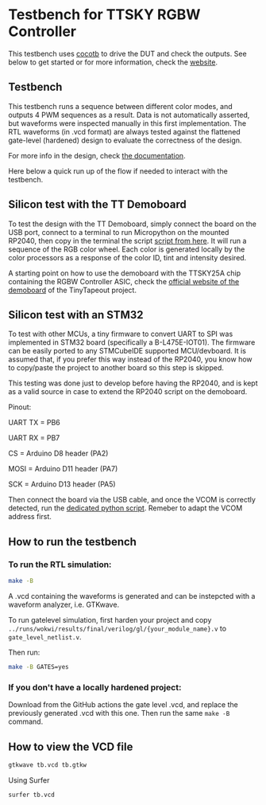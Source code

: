 # Testbench for TTSKY RGBW Controller

This testbench uses [cocotb](https://docs.cocotb.org/en/stable/) to drive the DUT and check the outputs.
See below to get started or for more information, check the [website](https://tinytapeout.com/hdl/testing/).

## Testbench

This testbench runs a sequence between different color modes, and outputs 4 PWM sequences as a result. Data is not automatically asserted, but waveforms were inspected manually in this first implementation.
The RTL waveforms (in .vcd format) are always tested against the flattened gate-level (hardened) design to evaluate the correctness of the design.

For more info in the design, check [the documentation](../docs/info.md).

Here below a quick run up of the flow if needed to interact with the testbench.

## Silicon test with the TT Demoboard

To test the design with the TT Demoboard, simply connect the board on the USB port, connect to a terminal to run Micropython on the mounted RP2040, then copy in the terminal the script [script from here](./rp2040_demoboard/bringup_test_pico.py). It will run a sequence of the RGB color wheel. Each color is generated locally by the color processors as a response of the color ID, tint and intensity desired.

A starting point on how to use the demoboard with the TTSKY25A chip containing the RGBW Controller ASIC, check the [official website of the demoboard](https://tinytapeout.com/guides/get-started-demoboard/) of the TinyTapeout project.

## Silicon test with an STM32

To test with other MCUs, a tiny firmware to convert UART to SPI was implemented in STM32 board (specifically a B-L475E-IOT01). The firmware can be easily ported to any STMCubeIDE supported MCU/devboard. It is assumed that, if you prefer this way instead of the RP2040, you know how to copy/paste the project to another board so this step is skipped.

This testing was done just to develop before having the RP2040, and is kept as a valid source in case to extend the RP2040 script on the demoboard. 

Pinout: 

UART TX = PB6

UART RX = PB7

CS = Arduino D8 header (PA2)

MOSI = Arduino D11 header (PA7)

SCK = Arduino D13 header (PA5)


Then connect the board via the USB cable, and once the VCOM is correctly detected, run the [dedicated python script](./stm32/mcu_custom_serial_test.py). Remeber to adapt the VCOM address first.


## How to run the testbench

### To run the RTL simulation:

```sh
make -B
```
A .vcd containing the waveforms is generated and can be instepcted with a waveform analyzer, i.e. GTKwave.

To run gatelevel simulation, first harden your project and copy `../runs/wokwi/results/final/verilog/gl/{your_module_name}.v` to `gate_level_netlist.v`.

Then run:

```sh
make -B GATES=yes
```

### If you don't have a locally hardened project:

Download from the GitHub actions the gate level .vcd, and replace the previously generated .vcd with this one. Then run the same ```make -B``` command.


## How to view the VCD file

```sh
gtkwave tb.vcd tb.gtkw
```

Using Surfer
```sh
surfer tb.vcd
```
